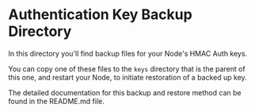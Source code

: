 # Authentication Key Backup Directory

In this directory you'll find backup files for your Node's HMAC Auth keys.

You can copy one of these files to the `keys` directory that is the parent of this one, and restart your Node, to initiate restoration of a backed up key.

The detailed documentation for this backup and restore method can be found in the README.md file.
